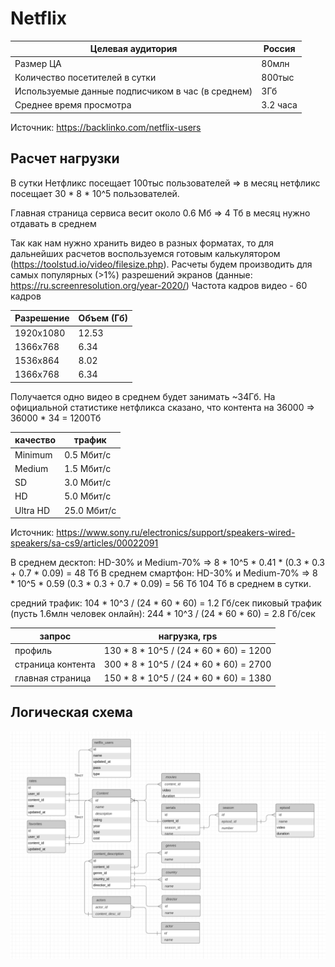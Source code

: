 # Netflix



| Целевая аудитория                                 | Россия |
|---------------------------------------------------|--------|
| Размер ЦА                                         | 80млн  |
| Количество посетителей в сутки                    | 800тыс |
| Используемые данные подписчиком в час (в среднем) | 3Гб    |
| Среднее время просмотра | 3.2 часа    |

Источник: https://backlinko.com/netflix-users

## Расчет нагрузки
В сутки Нетфликс посещает 100тыс пользователей => в месяц нетфликс посещает 30 * 8 * 10^5 пользователей.

Главная страница сервиса весит около 0.6 Мб => 4 Тб в месяц нужно отдавать в среднем

Так как нам нужно хранить видео в разных форматах, то для дальнейших расчетов воспользуемся готовым калькулятором (https://toolstud.io/video/filesize.php).
Расчеты будем производить для самых популярных (>1%) разрешений экранов (данные: https://ru.screenresolution.org/year-2020/)
Частота кадров видео - 60 кадров

| Разрешение | Объем (Гб) | 
|------------|------------|
| 1920х1080  | 12.53      |
| 1366х768   | 6.34       |
| 1536х864   | 8.02       |
| 1366х768   | 6.34       |

Получается одно видео в среднем будет занимать ~34Гб. На официальной статистике нетфликса сказано, что контента на 36000 =>
36000 * 34 = 1200Тб

| качество | трафик      | 
|----------|-------------|
| Minimum  | 0.5 Мбит/с  |
| Medium   | 1.5 Мбит/с  |
| SD       | 3.0 Мбит/с  |
| HD       | 5.0 Мбит/с  |
| Ultra HD | 25.0 Мбит/с |

Источник: https://www.sony.ru/electronics/support/speakers-wired-speakers/sa-cs9/articles/00022091

В среднем десктоп: HD-30% и Medium-70% => 8 * 10^5 * 0.41 * (0.3 * 0.3 + 0.7 * 0.09) = 48 Тб
В среднем смартфон: HD-30% и Medium-70% => 8 * 10^5 * 0.59 (0.3 * 0.3 + 0.7 * 0.09) = 56 Тб
104 Тб в среднем в сутки.

средний трафик: 104 * 10^3 / (24 * 60 * 60) = 1.2 Гб/сек
пиковый трафик (пусть 1.6млн человек онлайн): 244 * 10^3 / (24 * 60 * 60) = 2.8 Гб/сек

| запрос | нагрузка, rps | 
|------------|------------|
| профиль | 130 * 8 * 10^5 / (24 * 60 * 60) = 1200 |
| страница контента | 300 * 8 * 10^5 / (24 * 60 * 60) = 2700 |
| главная страница | 150 * 8 * 10^5 / (24 * 60 * 60) = 1380 |

## Логическая схема
![img.png](src/base.png)
